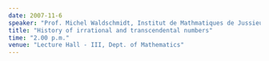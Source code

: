 ```yaml
---
date: 2007-11-6
speaker: "Prof. Michel Waldschmidt, Institut de Mathmatiques de Jussieu, Paris"
title: "History of irrational and transcendental numbers"
time: "2.00 p.m." 
venue: "Lecture Hall - III, Dept. of Mathematics"
---
```


